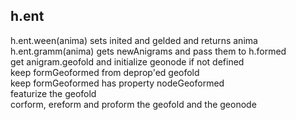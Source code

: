 
 ## h.ent  
 h.ent.ween(anima)  sets inited and gelded and returns anima    
 h.ent.gramm(anima) gets newAnigrams and pass them to h.formed      
   get anigram.geofold and initialize geonode if not defined    
   keep formGeoformed from deprop'ed geofold    
   keep formGeoformed has property nodeGeoformed    
   featurize the geofold    
  corform, ereform and proform the geofold and the geonode    
